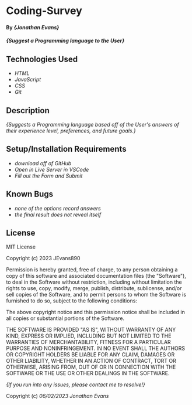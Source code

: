 # Coding-Survey

#### By _**{Jonathan Evans}**_

#### _{Suggest a Programming language to the User}_

## Technologies Used

* _HTML_
* _JavaScript_
* _CSS_
* _Git_

## Description

_{Suggests a Programming language based off of the User's answers of their experience level, preferences, and future goals.}_

## Setup/Installation Requirements

* _download off of GitHub_
* _Open in Live Server in VSCode_
* _Fill out the Form and Submit_

## Known Bugs

* _none of the options record answers_
* _the final result does not reveal itself_

## License
MIT License

Copyright (c) 2023 JEvans890

Permission is hereby granted, free of charge, to any person obtaining a copy
of this software and associated documentation files (the "Software"), to deal
in the Software without restriction, including without limitation the rights
to use, copy, modify, merge, publish, distribute, sublicense, and/or sell
copies of the Software, and to permit persons to whom the Software is
furnished to do so, subject to the following conditions:

The above copyright notice and this permission notice shall be included in all
copies or substantial portions of the Software.

THE SOFTWARE IS PROVIDED "AS IS", WITHOUT WARRANTY OF ANY KIND, EXPRESS OR
IMPLIED, INCLUDING BUT NOT LIMITED TO THE WARRANTIES OF MERCHANTABILITY,
FITNESS FOR A PARTICULAR PURPOSE AND NONINFRINGEMENT. IN NO EVENT SHALL THE
AUTHORS OR COPYRIGHT HOLDERS BE LIABLE FOR ANY CLAIM, DAMAGES OR OTHER
LIABILITY, WHETHER IN AN ACTION OF CONTRACT, TORT OR OTHERWISE, ARISING FROM,
OUT OF OR IN CONNECTION WITH THE SOFTWARE OR THE USE OR OTHER DEALINGS IN THE
SOFTWARE.

_{If you run into any issues, please contact me to resolve!}_

Copyright (c) _06/02/2023_ _Jonathan Evans_
